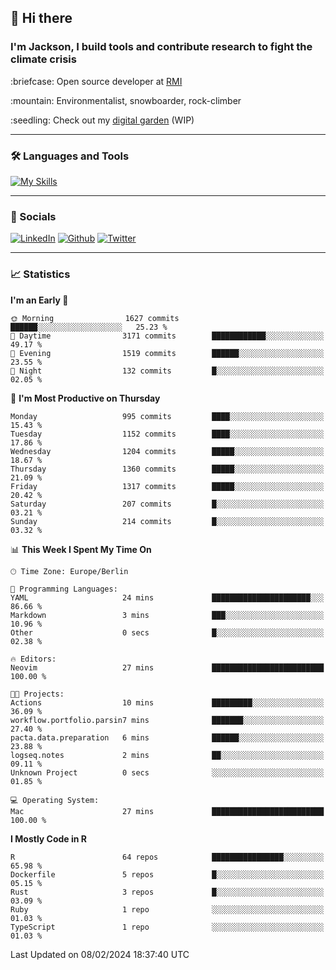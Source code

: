 ## :wave: Hi there
### I'm Jackson, I build tools and contribute research to fight the climate crisis
<p> :briefcase: Open source developer at <a href="https://rmi.org/" alt="RMI">RMI</a></p>
<p> :mountain: Environmentalist, snowboarder, rock-climber</p>
<p> :seedling: Check out my <a href="https://jdhoffa.github.io/" alt="digital garden">digital garden</a> (WIP) </p>

---

### :hammer_and_wrench: Languages and Tools

[![My Skills](https://skillicons.dev/icons?i=r,python,rust,js,html,css,postgresql,neovim,azure,docker,git&perline=6&theme=dark)](https://skillicons.dev)

---

### :iphone: Socials

[![LinkedIn](https://skillicons.dev/icons?i=linkedin&theme=dark)](https://www.linkedin.com/in/jackson-hoffart/) 
[![Github](https://skillicons.dev/icons?i=github&theme=dark)](https://github.com/jdhoffa) 
[![Twitter](https://skillicons.dev/icons?i=twitter&theme=dark)](https://twitter.com/jdhoffart) 

---

### :chart_with_upwards_trend: Statistics

 
<!--START_SECTION:waka-->
**I'm an Early 🐤** 

```text
🌞 Morning                1627 commits        ██████░░░░░░░░░░░░░░░░░░░   25.23 % 
🌆 Daytime                3171 commits        ████████████░░░░░░░░░░░░░   49.17 % 
🌃 Evening                1519 commits        ██████░░░░░░░░░░░░░░░░░░░   23.55 % 
🌙 Night                  132 commits         █░░░░░░░░░░░░░░░░░░░░░░░░   02.05 % 
```
📅 **I'm Most Productive on Thursday** 

```text
Monday                   995 commits         ████░░░░░░░░░░░░░░░░░░░░░   15.43 % 
Tuesday                  1152 commits        ████░░░░░░░░░░░░░░░░░░░░░   17.86 % 
Wednesday                1204 commits        █████░░░░░░░░░░░░░░░░░░░░   18.67 % 
Thursday                 1360 commits        █████░░░░░░░░░░░░░░░░░░░░   21.09 % 
Friday                   1317 commits        █████░░░░░░░░░░░░░░░░░░░░   20.42 % 
Saturday                 207 commits         █░░░░░░░░░░░░░░░░░░░░░░░░   03.21 % 
Sunday                   214 commits         █░░░░░░░░░░░░░░░░░░░░░░░░   03.32 % 
```


📊 **This Week I Spent My Time On** 

```text
🕑︎ Time Zone: Europe/Berlin

💬 Programming Languages: 
YAML                     24 mins             ██████████████████████░░░   86.66 % 
Markdown                 3 mins              ███░░░░░░░░░░░░░░░░░░░░░░   10.96 % 
Other                    0 secs              █░░░░░░░░░░░░░░░░░░░░░░░░   02.38 % 

🔥 Editors: 
Neovim                   27 mins             █████████████████████████   100.00 % 

🐱‍💻 Projects: 
Actions                  10 mins             █████████░░░░░░░░░░░░░░░░   36.09 % 
workflow.portfolio.parsin7 mins              ███████░░░░░░░░░░░░░░░░░░   27.40 % 
pacta.data.preparation   6 mins              ██████░░░░░░░░░░░░░░░░░░░   23.88 % 
logseq.notes             2 mins              ██░░░░░░░░░░░░░░░░░░░░░░░   09.11 % 
Unknown Project          0 secs              ░░░░░░░░░░░░░░░░░░░░░░░░░   01.85 % 

💻 Operating System: 
Mac                      27 mins             █████████████████████████   100.00 % 
```

**I Mostly Code in R** 

```text
R                        64 repos            ████████████████░░░░░░░░░   65.98 % 
Dockerfile               5 repos             █░░░░░░░░░░░░░░░░░░░░░░░░   05.15 % 
Rust                     3 repos             █░░░░░░░░░░░░░░░░░░░░░░░░   03.09 % 
Ruby                     1 repo              ░░░░░░░░░░░░░░░░░░░░░░░░░   01.03 % 
TypeScript               1 repo              ░░░░░░░░░░░░░░░░░░░░░░░░░   01.03 % 
```




 Last Updated on 08/02/2024 18:37:40 UTC
<!--END_SECTION:waka-->
